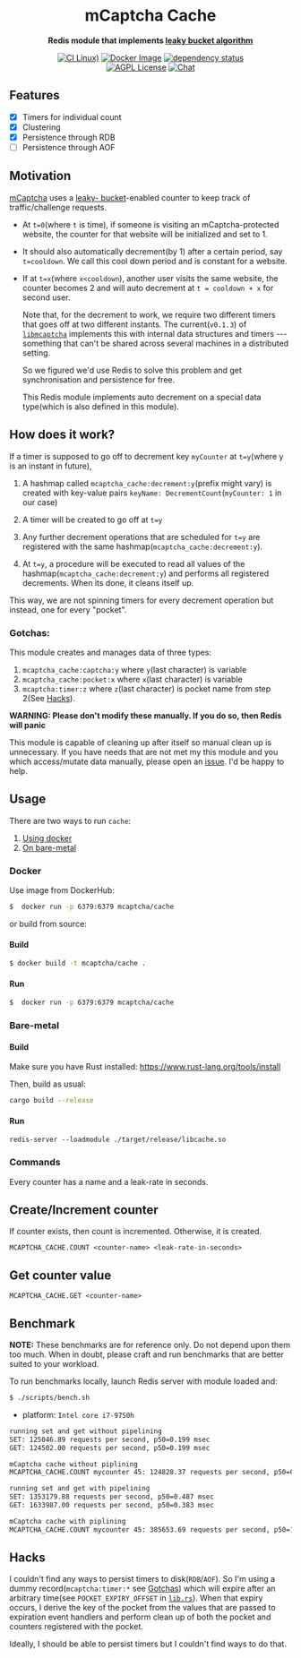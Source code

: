 <div align="center">
  <h1>mCaptcha Cache</h1>
  <p>
    <strong>
      Redis module that implements
      <a href="https://en.wikipedia.org/wiki/Leaky_bucket"
        >leaky bucket algorithm</a
      >
    </strong>
  </p>

[![CI Linux)](https://github.com/mCaptcha/cache/actions/workflows/linux.yml/badge.svg)](https://github.com/mCaptcha/cache/actions/workflows/linux.yml)
[![Docker Image](https://img.shields.io/static/v1?label=image&message=Docker&color=1488C6&logo=docker)](https://hub.docker.com/r/mcaptcha/cache)
[![dependency status](https://deps.rs/repo/github/mCaptcha/cache/status.svg)](https://deps.rs/repo/github/mCaptcha/cache)
<br />
[![AGPL License](https://img.shields.io/badge/license-AGPL-blue.svg?style=flat-square)](http://www.gnu.org/licenses/agpl-3.0)
[![Chat](https://img.shields.io/badge/matrix-+mcaptcha:matrix.batsense.net-purple?style=flat-square)](https://matrix.to/#/+mcaptcha:matrix.batsense.net)

</div>

## Features

- [x] Timers for individual count
- [x] Clustering
- [x] Persistence through RDB
- [ ] Persistence through AOF

## Motivation

[mCaptcha](https://github.com/mCaptcha/mCaptcha) uses a [leaky-
bucket](https://en.wikipedia.org/wiki/Leaky_bucket)-enabled counter to
keep track of traffic/challenge requests.

- At `t=0`(where `t` is time), if someone is visiting an mCaptcha-protected website, the
  counter for that website will be initialized and set to 1.

- It should also automatically decrement(by 1) after a certain period, say
  `t=cooldown`. We call this cool down period and is constant for a
  website.

- If at `t=x`(where `x<cooldown`), another user visits the same website,
  the counter becomes 2 and will auto decrement at `t = cooldown + x`
  for second user.

  Note that, for the decrement to work, we require two different timers
  that goes off at two different instants. The current(`v0.1.3`) of
  [`libmcaptcha`](https://github.com/mCaptcha/libmcaptcha/) implements
  this with internal data structures and timers --- something that can't
  be shared across several machines in a distributed setting.

  So we figured we'd use Redis to solve this problem and get
  synchronisation and persistence for free.

  This Redis module implements auto decrement on a special
  data type(which is also defined in this module).

## How does it work?

If a timer is supposed to go off to
decrement key `myCounter` at `t=y`(where y is an instant in future),

1. A hashmap called `mcaptcha_cache:decrement:y`(prefix might vary) is
   created with key-value pairs `keyName: DecrementCount`(`myCounter: 1` in
   our case)

2. A timer will be created to go off at `t=y`
3. Any further decrement operations that are scheduled for `t=y` are
   registered with the same hashmap(`mcaptcha_cache:decrement:y`).

4. At `t=y`, a procedure will be executed to read
   all values of the hashmap(`mcaptcha_cache:decrement:y`) and performs
   all registered decrements. When its done, it cleans itself up.

This way, we are not spinning timers for every decrement operation but
instead, one for every "pocket".

### Gotchas:

This module creates and manages data of three types:

1.  `mcaptcha_cache:captcha:y` where `y`(last character) is variable
2.  `mcaptcha_cache:pocket:x` where `x`(last character) is variable
3.  `mcaptcha:timer:z` where `z`(last character) is pocket name from
    step 2(See [Hacks](#hacks)).

**WARNING: Please don't modify these manually. If you do so, then Redis
will panic**

This module is capable of cleaning up after itself so manual clean up is
unnecessary. If you have needs that are not met my this module and you
which access/mutate data manually, please open an
[issue](https://github.com/mCaptcha/cache/issues). I'd be happy to help.

## Usage

There are two ways to run `cache`:

1. [Using docker](#docker)
2. [On bare-metal](#bare-metal)

### Docker

Use image from DockerHub:

```bash
$  docker run -p 6379:6379 mcaptcha/cache
```

or build from source:

#### Build

```bash
$ docker build -t mcaptcha/cache .
```

#### Run

```bash
$  docker run -p 6379:6379 mcaptcha/cache
```

### Bare-metal

#### Build

Make sure you have Rust installed:
https://www.rust-lang.org/tools/install

Then, build as usual:

```bash
cargo build --release
```

#### Run

```
redis-server --loadmodule ./target/release/libcache.so
```

### Commands

Every counter has a name and a leak-rate in seconds.

## Create/Increment counter

If counter exists, then count is incremented. Otherwise, it is created.

```redis
MCAPTCHA_CACHE.COUNT <counter-name> <leak-rate-in-seconds>
```

## Get counter value

```redis
MCAPTCHA_CACHE.GET <counter-name>
```

## Benchmark

**NOTE:** These benchmarks are for reference only. Do not depend upon
them too much. When in doubt, please craft and run benchmarks that are
better suited to your workload.

To run benchmarks locally, launch Redis server with module loaded and:

```bash
$ ./scripts/bench.sh
```

- platform: `Intel core i7-9750h`

```bash
running set and get without pipelining
SET: 125046.89 requests per second, p50=0.199 msec
GET: 124502.00 requests per second, p50=0.199 msec

mCaptcha cache without piplining
MCAPTCHA_CACHE.COUNT mycounter 45: 124828.37 requests per second, p50=0.215 msec

running set and get with pipelining
SET: 1353179.88 requests per second, p50=0.487 msec
GET: 1633987.00 requests per second, p50=0.383 msec

mCaptcha cache with piplining
MCAPTCHA_CACHE.COUNT mycounter 45: 385653.69 requests per second, p50=1.959 msec
```

## Hacks

I couldn't find any ways to persist timers to disk(`RDB`/`AOF`). So I'm
using a dummy record(`mcaptcha:timer:*` see [Gotchas](#gotchas)) which
will expire after an arbitrary time(see `POCKET_EXPIRY_OFFSET` in
[`lib.rs`](./src/lib.rs)). When that expiry occurs, I derive the key of
the pocket from the values that are passed to expiration event handlers
and perform clean up of both the pocket and counters registered with the
pocket.

Ideally, I should be able to persist timers but I couldn't find ways to
do that.
